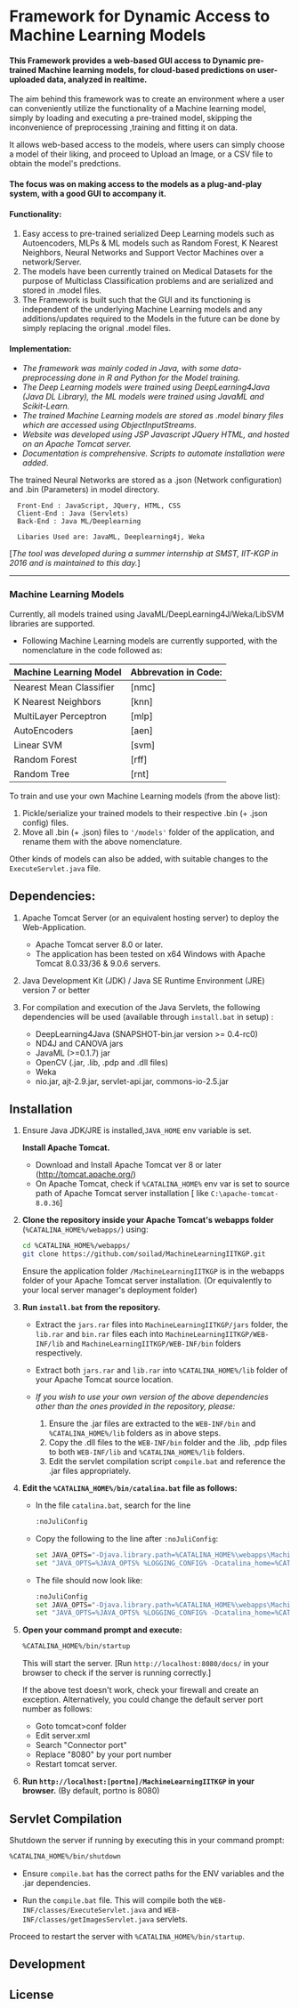 # Framework for Dynamic Access to Machine Learning Models
#### This Framework provides a web-based GUI access to Dynamic pre-trained Machine learning models, for cloud-based predictions on user-uploaded data, analyzed in **realtime**.

The aim behind this framework was to create an environment where a user can conveniently utilize the functionality of a Machine learning model, simply by loading and executing a pre-trained model, skipping the inconvenience of preprocessing ,training and fitting it on data.

It allows web-based access to the models, where users can simply choose a model of their liking, and proceed to Upload an Image, or a CSV file to obtain the model's predctions. 

#### The focus was on making access to the models as a plug-and-play system, with a good GUI to accompany it.

#### Functionality:

1. Easy access to pre-trained serialized Deep Learning models such as Autoencoders, MLPs & ML models such as Random Forest, K Nearest Neighbors, Neural Networks and Support Vector Machines over a network/Server.  
2. The models have been currently trained on Medical Datasets for the purpose of Multiclass Classification problems and are serialized and stored in .model files.
3. The Framework is built such that the GUI and its functioning is independent of the underlying Machine Learning models and any additions/updates required to the Models in the future can be done by simply replacing the orignal .model files.

#### Implementation:
- _The framework was mainly coded in Java, with some data-preprocessing done in R and Python for the Model training._
- _The Deep Learning models were trained using DeepLearning4Java (Java DL Library), the ML models were trained using JavaML and Scikit-Learn._ 
- _The trained Machine Learning models are stored as .model binary files which are accessed using ObjectInputStreams._ 
- _Website was developed using JSP Javascript JQuery HTML, and hosted on an Apache Tomcat server._
- _Documentation is comprehensive. Scripts to automate installation were added_.

The trained Neural Networks are stored as a .json (Network configuration) and .bin (Parameters) in model directory.
    
      Front-End : JavaScript, JQuery, HTML, CSS
      Client-End : Java (Servlets)
      Back-End : Java ML/Deeplearning 
    
      Libaries Used are: JavaML, Deeplearning4j, Weka

[_The tool was developed during a summer internship at SMST, IIT-KGP in 2016 and is maintained to this day._]

---

### Machine Learning Models

Currently, all models trained using JavaML/DeepLearning4J/Weka/LibSVM libraries are supported. 
- Following Machine Learning models are currently supported, with the nomenclature in the code followed as:

| Machine Learning Model | Abbrevation in Code: |
| ------ | ------ |
| Nearest Mean Classifier | [nmc] |
| K Nearest Neighbors | [knn] |
| MultiLayer Perceptron | [mlp] |
| AutoEncoders | [aen] |
| Linear SVM| [svm] |
| Random Forest | [rff] |
| Random Tree | [rnt] |

 To train and use your own Machine Learning models (from the above list):
 1. Pickle/serialize your trained models to their respective .bin (+ .json config) files.
 2. Move all .bin (+ .json) files to `'/models'` folder of the application, and rename them with the above nomenclature.

Other kinds of models can also be added, with suitable changes to the `ExecuteServlet.java` file.

## Dependencies:

1. Apache Tomcat Server (or an equivalent hosting server) to deploy the Web-Application.

    - Apache Tomcat server 8.0 or later.
    - The application has been tested on x64 Windows with Apache Tomcat 8.0.33/36 & 9.0.6 servers.
    
2. Java Development Kit (JDK) / Java SE Runtime Environment (JRE) version 7 or better

3. For compilation and execution of the Java Servlets, the following dependencies will be used (available through `install.bat` in setup) :

    - DeepLearning4Java (SNAPSHOT-bin.jar version >= 0.4-rc0)
    - ND4J and CANOVA jars
    - JavaML (>=0.1.7) jar
    - OpenCV (.jar, .lib, .pdp and .dll files)
    - Weka
    - nio.jar, ajt-2.9.jar, servlet-api.jar, commons-io-2.5.jar
    
    
## Installation

1. Ensure Java JDK/JRE is installed,`JAVA_HOME` env variable is set. 

   **Install Apache Tomcat.**
    -   Download and Install Apache Tomcat ver 8 or later (http://tomcat.apache.org/)
    -   On Apache Tomcat, check if `%CATALINA_HOME%` env var is set to source path of Apache Tomcat server installation [ like `C:\apache-tomcat-8.0.36`]
    
2. **Clone the repository inside your Apache Tomcat's webapps folder** (`%CATALINA_HOME%/webapps/`) using:
   ```sh
   cd %CATALINA_HOME%/webapps/
   git clone https://github.com/soilad/MachineLearningIITKGP.git
   ```
   Ensure the application folder `/MachineLearningIITKGP` is in the webapps folder of your Apache Tomcat server installation. (Or equivalently to your local server manager's deployment folder)

3. **Run `install.bat` from the repository.**

    - Extract the `jars.rar` files into `MachineLearningIITKGP/jars` folder, the `lib.rar` and `bin.rar` files each into `MachineLearningIITKGP/WEB-INF/lib` and `MachineLearningIITKGP/WEB-INF/bin` folders respectively.
    - Extract both `jars.rar` and `lib.rar` into `%CATALINA_HOME%/lib` folder of your Apache Tomcat source location.
    
    - _If you wish to use your own version of the above dependencies other than the ones provided in the repository, please:_
        1. Ensure the .jar files are extracted to the `WEB-INF/bin` and `%CATALINA_HOME%/lib` folders as in above steps.
        2. Copy the .dll files to the `WEB-INF/bin` folder and the .lib, .pdp files to both `WEB-INF/lib` and `%CATALINA_HOME%/lib` folders.
        3. Edit the servlet compilation script `compile.bat` and reference the .jar files appropriately.
        
    
4.  **Edit the `%CATALINA_HOME%/bin/catalina.bat` file as follows:**

     - In the file `catalina.bat`, search for the line 
       ```sh
       :noJuliConfig
       ```
     - Copy the following to the line after `:noJuliConfig`:
       ```sh
       set JAVA_OPTS="-Djava.library.path=%CATALINA_HOME%\webapps\MachineLearningIITKGP\WEB-INF\lib;%CATALINA_HOME%\webapps\MachineLearningIITKGP\WEB-INF\bin;%CATALINA_HOME%\webapps\MachineLearningIITKGP\jars;"
       set "JAVA_OPTS=%JAVA_OPTS% %LOGGING_CONFIG% -Dcatalina_home=%CATALINA_HOME%"
       ```
     - The file should now look like:
        ```sh
       :noJuliConfig
       set JAVA_OPTS="-Djava.library.path=%CATALINA_HOME%\webapps\MachineLearningIITKGP\WEB-INF\lib;%CATALINA_HOME%\webapps\MachineLearningIITKGP\WEB-INF\bin;%CATALINA_HOME%\webapps\MachineLearningIITKGP\jars;"
       set "JAVA_OPTS=%JAVA_OPTS% %LOGGING_CONFIG% -Dcatalina_home=%CATALINA_HOME%"
       ```


5. **Open your command prompt and execute:**

   ```sh
   %CATALINA_HOME%/bin/startup
   ```
    This will start the server.
    [Run `http://localhost:8080/docs/` in your browser to check if the server is running correctly.]
   
    If the above test doesn't work, check your firewall and create an exception. Alternatively, you could change the default server port   number as follows:
      - Goto tomcat>conf folder
      - Edit server.xml
      - Search "Connector port"
      - Replace "8080" by your port number
      - Restart tomcat server.

6. **Run `http://localhost:[portno]/MachineLearningIITKGP` in your browser.** (By default, portno is 8080)

## Servlet Compilation

 Shutdown the server if running by executing this in your command prompt:
 ```sh
 %CATALINA_HOME%/bin/shutdown
 ```
 - Ensure ```compile.bat``` has the correct paths for the ENV variables and the .jar dependencies.

 - Run the ```compile.bat``` file. This will compile both the ```WEB-INF/classes/ExecuteServlet.java``` and ```WEB-INF/classes/getImagesServlet.java``` servlets.

Proceed to restart the server with ```%CATALINA_HOME%/bin/startup```.

## Development

License
----
